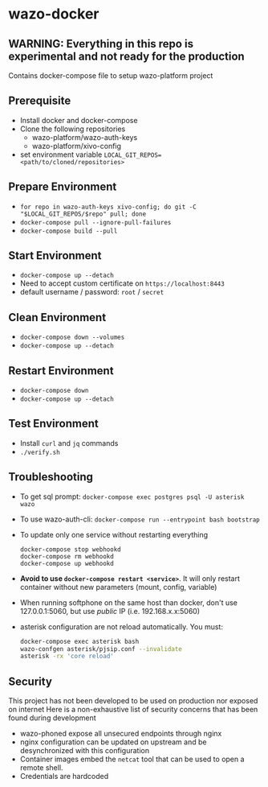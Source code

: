 # wazo-docker

## **WARNING**: Everything in this repo is experimental and not ready for the production

Contains docker-compose file to setup wazo-platform project

## Prerequisite

* Install docker and docker-compose
* Clone the following repositories
    * wazo-platform/wazo-auth-keys
    * wazo-platform/xivo-config
* set environment variable `LOCAL_GIT_REPOS=<path/to/cloned/repositories>`

## Prepare Environment

* `for repo in wazo-auth-keys xivo-config; do git -C "$LOCAL_GIT_REPOS/$repo" pull; done`
* `docker-compose pull --ignore-pull-failures`
* `docker-compose build --pull`

## Start Environment

* `docker-compose up --detach`
* Need to accept custom certificate on `https://localhost:8443`
* default username / password: `root` / `secret`

## Clean Environment

* `docker-compose down --volumes`
* `docker-compose up --detach`

## Restart Environment

* `docker-compose down`
* `docker-compose up --detach`

## Test Environment

* Install `curl` and `jq` commands
* `./verify.sh`

## Troubleshooting

* To get sql prompt: `docker-compose exec postgres psql -U asterisk wazo`
* To use wazo-auth-cli: `docker-compose run --entrypoint bash bootstrap`
* To update only one service without restarting everything

  ```
  docker-compose stop webhookd
  docker-compose rm webhookd
  docker-compose up webhookd
  ```

* **Avoid to use `docker-compose restart <service>`**. It will only restart container without new
  parameters (mount, config, variable)
* When running softphone on the same host than docker, don't use 127.0.0.1:5060, but use *public* IP
  (i.e. 192.168.x.x:5060)
* asterisk configuration are not reload automatically. You must:
  ```bash
  docker-compose exec asterisk bash
  wazo-confgen asterisk/pjsip.conf --invalidate
  asterisk -rx 'core reload'
  ```

## Security

This project has not been developed to be used on production nor exposed on internet
Here is a non-exhaustive list of security concerns that has been found during development

* wazo-phoned expose all unsecured endpoints through nginx
* nginx configuration can be updated on upstream and be desynchronized with this configuration
* Container images embed the `netcat` tool that can be used to open a remote shell.
* Credentials are hardcoded
